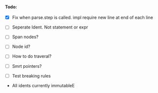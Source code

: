 #### Todo:
- [x] Fix when parse.step is called. impl require new line at end of each line 
- [ ] Seperate Ident. Not statement or expr
- [ ] Span nodes?
- [ ] Node id?
- [ ] How to do traveral?
- [ ] Smrt pointers?


- [ ] Test breaking rules

- All idents currently immutableE

